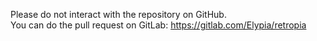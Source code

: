 Please do not interact with the repository on GitHub.  
You can do the pull request on GitLab: https://gitlab.com/Elypia/retropia
